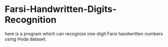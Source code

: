 # Farsi-Handwritten-Digits-Recognition
here is a program which can recognize one-digit Farsi handwritten numbers using Hoda dataset.
